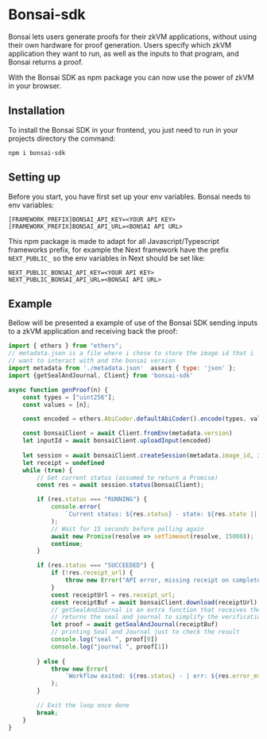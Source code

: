 # Bonsai-sdk

Bonsai lets users generate proofs for their zkVM applications, without using their own hardware for proof generation. Users specify which zkVM application they want to run, as well as the inputs to that program, and Bonsai returns a proof.

With the Bonsai SDK as npm package you can now use the power of zkVM in your browser.

## Installation

To install the Bonsai SDK in your frontend, you just need to run in your projects directory the command: 
```console
npm i bonsai-sdk
```

## Setting up

Before you start, you have first set up your env variables. Bonsai needs to env variables:
```console
[FRAMEWORK_PREFIX]BONSAI_API_KEY=<YOUR API KEY>
[FRAMEWORK_PREFIX]BONSAI_API_URL=<BONSAI API URL>
```
This npm package is made to adapt for all Javascript/Typescript frameworks prefix, for example the Next framework have the prefix `NEXT_PUBLIC_` so the env variables in Next should be set like:
```console
NEXT_PUBLIC_BONSAI_API_KEY=<YOUR API KEY>
NEXT_PUBLIC_BONSAI_API_URL=<BONSAI API URL>
```
## Example

Bellow will be presented a example of use of the Bonsai SDK sending inputs to a zkVM application and receiving back the proof:

```javascript
import { ethers } from "ethers";
// metadata.json is a file where i chose to store the image id that i 
// want to interact with and the bonsai version
import metadata from './metadata.json'  assert { type: 'json' };
import {getSealAndJournal, Client} from 'bonsai-sdk'

async function genProof(n) {
    const types = ["uint256"];
    const values = [n];

    const encoded = ethers.AbiCoder.defaultAbiCoder().encode(types, values);

    const bonsaiClient = await Client.fromEnv(metadata.version)
    let inputId = await bonsaiClient.uploadInput(encoded)
    
    let session = await bonsaiClient.createSession(metadata.image_id, inputId, [], false)
    let receipt = undefined
    while (true) {
        // Get current status (assumed to return a Promise)
        const res = await session.status(bonsaiClient);

        if (res.status === "RUNNING") {
            console.error(
                `Current status: ${res.status} - state: ${res.state || ""} - continue polling...`
            );
            // Wait for 15 seconds before polling again
            await new Promise(resolve => setTimeout(resolve, 15000));
            continue;
        }

        if (res.status === "SUCCEEDED") {
            if (!res.receipt_url) {
                throw new Error("API error, missing receipt on completed session");
            }
            const receiptUrl = res.receipt_url;
            const receiptBuf = await bonsaiClient.download(receiptUrl);
            // getSealAndJournal is an extra function that receives the proof bincode and 
            // returns the seal and journal to simplify the verification process
            let proof = await getSealAndJournal(receiptBuf)
            // printing Seal and Journal just to check the result
            console.log("seal ", proof[0])
            console.log("journal ", proof[1])
            
        } else {
            throw new Error(
                `Workflow exited: ${res.status} - | err: ${res.error_msg || ""}`
            );
        }

        // Exit the loop once done
        break;
    }
}
```
